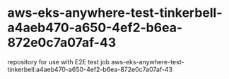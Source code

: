 # aws-eks-anywhere-test-tinkerbell-a4aeb470-a650-4ef2-b6ea-872e0c7a07af-43
repository for use with E2E test job aws-eks-anywhere-test-tinkerbell:a4aeb470-a650-4ef2-b6ea-872e0c7a07af-43
